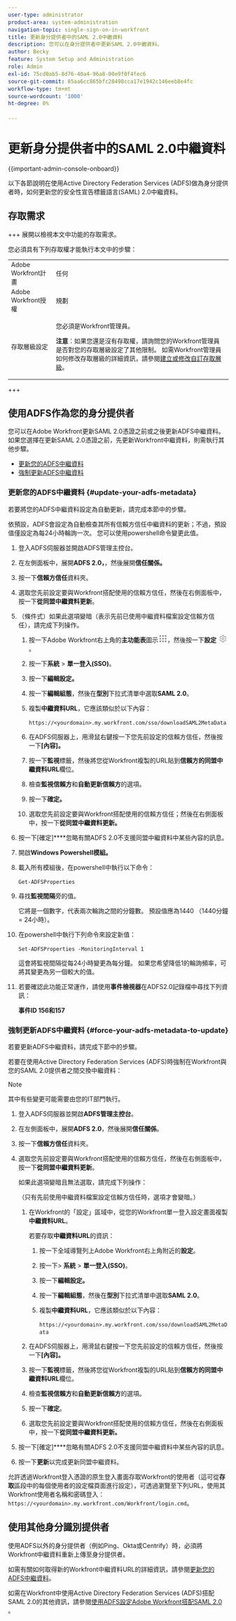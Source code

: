 ```yaml
---
user-type: administrator
product-area: system-administration
navigation-topic: single-sign-on-in-workfront
title: 更新身分提供者中的SAML 2.0中繼資料
description: 您可以在身分提供者中更新SAML 2.0中繼資料。
author: Becky
feature: System Setup and Administration
role: Admin
exl-id: 75cd0ab5-8d76-40a4-96a8-00e9f0f4fec6
source-git-commit: 85aa6cc865bfc28498cca17e1942c146eeb8e4fc
workflow-type: tm+mt
source-wordcount: '1000'
ht-degree: 0%

---
```


# 更新身分提供者中的SAML 2.0中繼資料

{{important-admin-console-onboard}}

以下各節說明在使用Active Directory Federation Services (ADFS)做為身分提供者時，如何更新您的安全性宣告標籤語言(SAML) 2.0中繼資料。

## 存取需求

+++ 展開以檢視本文中功能的存取需求。

您必須具有下列存取權才能執行本文中的步驟：

<table style="table-layout:auto"> 
 <col> 
 <col> 
 <tbody> 
  <tr> 
   <td role="rowheader">Adobe Workfront計畫</td> 
   <td>任何</td> 
  </tr> 
  <tr> 
   <td role="rowheader">Adobe Workfront授權</td> 
   <td>規劃</td> 
  </tr> 
  <tr> 
   <td role="rowheader">存取層級設定</td> 
   <td> <p>您必須是Workfront管理員。</p> <p><b>注意</b>：如果您還是沒有存取權，請詢問您的Workfront管理員是否對您的存取層級設定了其他限制。 如需Workfront管理員如何修改存取層級的詳細資訊，請參閱<a href="../../../administration-and-setup/add-users/configure-and-grant-access/create-modify-access-levels.md" class="MCXref xref">建立或修改自訂存取層級</a>。</p> </td> 
  </tr> 
 </tbody> 
</table>

+++

## 使用ADFS作為您的身分提供者

您可以在Adobe Workfront更新SAML 2.0憑證之前或之後更新ADFS中繼資料。 如果您選擇在更新SAML 2.0憑證之前，先更新Workfront中繼資料，則需執行其他步驟。

* [更新您的ADFS中繼資料](#update-your-adfs-metadata)
* [強制更新ADFS中繼資料](#force-your-adfs-metadata-to-update)

### 更新您的ADFS中繼資料 {#update-your-adfs-metadata}

若要將您的ADFS中繼資料設定為自動更新，請完成本節中的步驟。

依預設，ADFS會設定為自動檢查其所有信賴方信任中繼資料的更新；不過，預設值僅設定為每24小時輪詢一次。 您可以使用powershell命令變更此值。

1. 登入ADFS伺服器並開啟ADFS管理主控台。
1. 在左側面板中，展開&#x200B;**ADFS 2.0，**，然後展開&#x200B;**信任關係。**

1. 按一下&#x200B;**信賴方信任**&#x200B;資料夾。
1. 選取您先前設定要與Workfront搭配使用的信賴方信任，然後在右側面板中，按一下&#x200B;**從同盟中繼資料更新**。
1. （條件式）如果此選項變暗（表示先前已使用中繼資料檔案設定信賴方信任），請完成下列操作。

   1. 按一下Adobe Workfront右上角的&#x200B;**主功能表**&#x200B;圖示![主功能表圖示](assets/main-menu-icon.png)，然後按一下&#x200B;**設定** ![齒輪設定圖示](assets/gear-icon-settings.png)。

   1. 按一下&#x200B;**系統** > **單一登入(SSO)**。

   1. 按一下&#x200B;**編輯設定。**
   1. 按一下&#x200B;**編輯組態**，然後在&#x200B;**型別**&#x200B;下拉式清單中選取&#x200B;**SAML 2.0**。

   1. 複製&#x200B;**中繼資料URL**，它應該類似於以下內容：

      `https://<yourdomain>.my.workfront.com/sso/downloadSAML2MetaData`

   1. 在ADFS伺服器上，用滑鼠右鍵按一下您先前設定的信賴方信任，然後按一下&#x200B;**[內容]。**
   1. 按一下&#x200B;**監視**&#x200B;標籤，然後將您從Workfront複製的URL貼到&#x200B;**信賴方的同盟中繼資料URL**&#x200B;欄位。

   1. 檢查&#x200B;**監視信賴方**&#x200B;和&#x200B;**自動更新信賴方**&#x200B;的選項。

   1. 按一下&#x200B;**確定。**
   1. 選取您先前設定要與Workfront搭配使用的信賴方信任；然後在右側面板中，按一下&#x200B;**從同盟中繼資料更新。**

1. 按一下[確定]****&#x200B;忽略有關ADFS 2.0不支援同盟中繼資料中某些內容的訊息。
1. 開啟&#x200B;**Windows Powershell模組。**
1. 載入所有模組後，在powershell中執行以下命令：

   `Get-ADFSProperties`

1. 尋找&#x200B;**監視間隔**&#x200B;旁的值。

   它將是一個數字，代表兩次輪詢之間的分鐘數。 預設值應為1440 （1440分鐘= 24小時）。

1. 在powershell中執行下列命令來設定新值：

   `Set-ADFSProperties -MonitoringInterval 1`

   這會將監視間隔從每24小時變更為每分鐘。 如果您希望降低1的輪詢頻率，可將其變更為另一個較大的值。

1. 若要確認此功能正常運作，請使用&#x200B;**事件檢視器**&#x200B;在ADFS2.0記錄檔中尋找下列資訊：

   **事件ID 156和157**

### 強制更新ADFS中繼資料 {#force-your-adfs-metadata-to-update}

若要更新ADFS中繼資料，請完成下節中的步驟。

若要在使用Active Directory Federation Services (ADFS)時強制在Workfront與您的SAML 2.0提供者之間交換中繼資料：

>[!NOTE]
>
>其中有些變更可能需要由您的IT部門執行。

1. 登入ADFS伺服器並開啟&#x200B;**ADFS管理主控台**。
1. 在左側面板中，展開&#x200B;**ADFS 2.0**，然後展開&#x200B;**信任關係**。

1. 按一下&#x200B;**信賴方信任**&#x200B;資料夾。
1. 選取您先前設定要與Workfront搭配使用的信賴方信任，然後在右側面板中，按一下&#x200B;**從同盟中繼資料更新**。

   如果此選項變暗且無法選取，請完成下列操作：

   （只有先前使用中繼資料檔案設定信賴方信任時，選項才會變暗。）

   1. 在Workfront的「設定」區域中，從您的Workfront單一登入設定畫面複製&#x200B;**中繼資料URL**。

      若要存取&#x200B;**中繼資料URL**&#x200B;的資訊：

      1. 按一下全域導覽列上Adobe Workfront右上角附近的&#x200B;**設定**。
      1. 按一下> **系統** > **單一登入(SSO)**。
      1. 按一下&#x200B;**編輯設定。**
      1. 按一下&#x200B;**編輯組態**，然後在&#x200B;**型別**&#x200B;下拉式清單中選取&#x200B;**SAML 2.0**。
      1. 複製&#x200B;**中繼資料URL**，它應該類似於以下內容：

         `https://<yourdomain>.my.workfront.com/sso/downloadSAML2MetaData`

   1. 在ADFS伺服器上，用滑鼠右鍵按一下您先前設定的信賴方信任，然後按一下&#x200B;**[內容]。**
   1. 按一下&#x200B;**監視**&#x200B;標籤，然後將您從Workfront複製的URL貼到&#x200B;**信賴方的同盟中繼資料URL**&#x200B;欄位。
   1. 檢查&#x200B;**監視信賴方**&#x200B;和&#x200B;**自動更新信賴方**&#x200B;的選項。
   1. 按一下&#x200B;**確定**。
   1. 選取您先前設定要與Workfront搭配使用的信賴方信任，然後在右側面板中，按一下&#x200B;**從同盟中繼資料更新。**

1. 按一下[確定]****&#x200B;忽略有關ADFS 2.0不支援同盟中繼資料中某些內容的訊息。
1. 按一下&#x200B;**更新**&#x200B;以完成更新同盟中繼資料。

允許透過Workfront登入憑證的原生登入畫面存取Workfront的使用者（這可從&#x200B;**存取**&#x200B;區段中的每個使用者的設定檔頁面進行設定），可透過瀏覽至下列URL，使用其Workfront使用者名稱和密碼登入： `https://<yourdomain>.my.workfront.com/Workfront/login.cmd`。

## 使用其他身分識別提供者

使用ADFS以外的身分提供者（例如Ping、Okta或Centrify）時，必須將Workfront中繼資料重新上傳至身分提供者。

如需有關如何取得新的Workfront中繼資料URL的詳細資訊，請參閱[更新您的ADFS中繼資料](#update-your-adfs-metadata)。

如需在Workfront中使用Active Directory Federation Services (ADFS)搭配SAML 2.0的其他資訊，請參閱[使用ADFS設定Adobe Workfront搭配SAML 2.0 ](../../../administration-and-setup/add-users/single-sign-on/configure-workfront-saml-2-adfs.md)。
